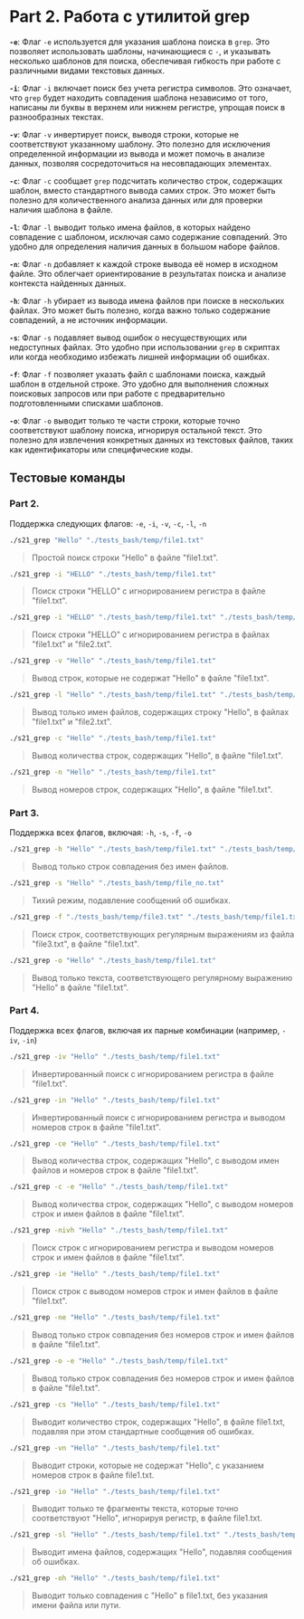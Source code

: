 # Part 2. Работа с утилитой grep

**`-e`**:
Флаг `-e` используется для указания шаблона поиска в `grep`. Это позволяет использовать шаблоны, начинающиеся с `-`, и указывать несколько шаблонов для поиска, обеспечивая гибкость при работе с различными видами текстовых данных.

**`-i`**:
Флаг `-i` включает поиск без учета регистра символов. Это означает, что `grep` будет находить совпадения шаблона независимо от того, написаны ли буквы в верхнем или нижнем регистре, упрощая поиск в разнообразных текстах.

**`-v`**:
Флаг `-v` инвертирует поиск, выводя строки, которые не соответствуют указанному шаблону. Это полезно для исключения определенной информации из вывода и может помочь в анализе данных, позволяя сосредоточиться на несовпадающих элементах.

**`-c`**:
Флаг `-c` сообщает `grep` подсчитать количество строк, содержащих шаблон, вместо стандартного вывода самих строк. Это может быть полезно для количественного анализа данных или для проверки наличия шаблона в файле.

**`-l`**:
Флаг `-l` выводит только имена файлов, в которых найдено совпадение с шаблоном, исключая само содержание совпадений. Это удобно для определения наличия данных в большом наборе файлов.

**`-n`**:
Флаг `-n` добавляет к каждой строке вывода её номер в исходном файле. Это облегчает ориентирование в результатах поиска и анализе контекста найденных данных.

**`-h`**:
Флаг `-h` убирает из вывода имена файлов при поиске в нескольких файлах. Это может быть полезно, когда важно только содержание совпадений, а не источник информации.

**`-s`**:
Флаг `-s` подавляет вывод ошибок о несуществующих или недоступных файлах. Это удобно при использовании `grep` в скриптах или когда необходимо избежать лишней информации об ошибках.

**`-f`**:
Флаг `-f` позволяет указать файл с шаблонами поиска, каждый шаблон в отдельной строке. Это удобно для выполнения сложных поисковых запросов или при работе с предварительно подготовленными списками шаблонов.

**`-o`**:
Флаг `-o` выводит только те части строки, которые точно соответствуют шаблону поиска, игнорируя остальной текст. Это полезно для извлечения конкретных данных из текстовых файлов, таких как идентификаторы или специфические коды.

## Тестовые команды

### Part 2.

Поддержка следующих флагов: `-e`, `-i`, `-v`, `-c`, `-l`, `-n`

```zsh
./s21_grep "Hello" "./tests_bash/temp/file1.txt"
```
> Простой поиск строки "Hello" в файле "file1.txt".

```zsh
./s21_grep -i "HELLO" "./tests_bash/temp/file1.txt"
```
> Поиск строки "HELLO" с игнорированием регистра в файле "file1.txt".

```zsh
./s21_grep -i "HELLO" "./tests_bash/temp/file1.txt" "./tests_bash/temp/file2.txt"
```
> Поиск строки "HELLO" с игнорированием регистра в файлах "file1.txt" и "file2.txt".

```zsh
./s21_grep -v "Hello" "./tests_bash/temp/file1.txt"
```
> Вывод строк, которые не содержат "Hello" в файле "file1.txt".

```zsh
./s21_grep -l "Hello" "./tests_bash/temp/file1.txt" "./tests_bash/temp/file2.txt"
```
> Вывод только имен файлов, содержащих строку "Hello", в файлах "file1.txt" и "file2.txt".

```zsh
./s21_grep -c "Hello" "./tests_bash/temp/file1.txt"
```
> Вывод количества строк, содержащих "Hello", в файле "file1.txt".

```zsh
./s21_grep -n "Hello" "./tests_bash/temp/file1.txt"
```
> Вывод номеров строк, содержащих "Hello", в файле "file1.txt".

### Part 3.

Поддержка всех флагов, включая: `-h`, `-s`, `-f`, `-o`

```zsh
./s21_grep -h "Hello" "./tests_bash/temp/file1.txt" "./tests_bash/temp/file2.txt"
```
> Вывод только строк совпадения без имен файлов.

```zsh
./s21_grep -s "Hello" "./tests_bash/temp/file_no.txt"
```
> Тихий режим, подавление сообщений об ошибках.

```zsh
./s21_grep -f "./tests_bash/temp/file3.txt" "./tests_bash/temp/file1.txt"
```
> Поиск строк, соответствующих регулярным выражениям из файла "file3.txt", в файле "file1.txt".

```zsh
./s21_grep -o "Hello" "./tests_bash/temp/file1.txt"
```
> Вывод только текста, соответствующего регулярному выражению "Hello" в файле "file1.txt".

### Part 4.

Поддержка всех флагов, включая их парные комбинации (например, `-iv`, `-in`)

```zsh
./s21_grep -iv "Hello" "./tests_bash/temp/file1.txt"
```
> Инвертированный поиск с игнорированием регистра в файле "file1.txt".

```zsh
./s21_grep -in "Hello" "./tests_bash/temp/file1.txt"
```
> Инвертированный поиск с игнорированием регистра и выводом номеров строк в файле "file1.txt".

```zsh
./s21_grep -ce "Hello" "./tests_bash/temp/file1.txt"
```
> Вывод количества строк, содержащих "Hello", с выводом имен файлов и номеров строк в файле "file1.txt".

```zsh
./s21_grep -c -e "Hello" "./tests_bash/temp/file1.txt"
```
> Вывод количества строк, содержащих "Hello", с выводом номеров строк и имен файлов в файле "file1.txt".

```zsh
./s21_grep -nivh "Hello" "./tests_bash/temp/file1.txt"
```
> Поиск строк с игнорированием регистра и выводом номеров строк и имен файлов в файле "file1.txt".

```zsh
./s21_grep -ie "Hello" "./tests_bash/temp/file1.txt"
```
> Поиск строк с выводом номеров строк и имен файлов в файле "file1.txt".

```zsh
./s21_grep -ne "Hello" "./tests_bash/temp/file1.txt"
```
> Вывод только строк совпадения без номеров строк и имен файлов в файле "file1.txt".

```zsh
./s21_grep -o -e "Hello" "./tests_bash/temp/file1.txt"
```
> Вывод только строк совпадения без номеров строк и имен файлов в файле "file1.txt".

```zsh
./s21_grep -cs "Hello" "./tests_bash/temp/file1.txt"
```
> Выводит количество строк, содержащих "Hello", в файле file1.txt, подавляя при этом стандартные сообщения об ошибках.

```zsh
./s21_grep -vn "Hello" "./tests_bash/temp/file1.txt"
```
> Выводит строки, которые не содержат "Hello", с указанием номеров строк в файле file1.txt.

```zsh
./s21_grep -io "Hello" "./tests_bash/temp/file1.txt"
```
> Выводит только те фрагменты текста, которые точно соответствуют "Hello", игнорируя регистр, в файле file1.txt.

```zsh
./s21_grep -sl "Hello" "./tests_bash/temp/file1.txt" "./tests_bash/temp/file2.txt"
```
> Выводит имена файлов, содержащих "Hello", подавляя сообщения об ошибках.

```zsh
./s21_grep -oh "Hello" "./tests_bash/temp/file1.txt"
```
> Выводит только совпадения с "Hello" в file1.txt, без указания имени файла или пути.
